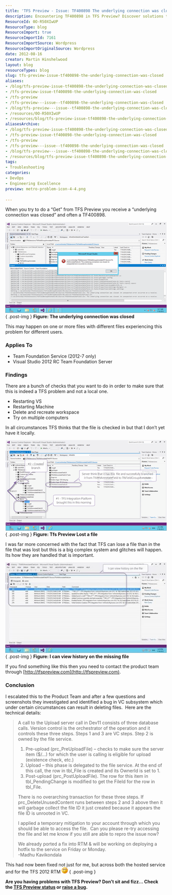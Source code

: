 ```yaml
---
title: 'TFS Preview - Issue: TF400898 The underlying connection was closed'
description: Encountering TF400898 in TFS Preview? Discover solutions to the 'underlying connection was closed' issue and ensure smooth file management. Read more!
ResourceId: 0O-R50XIwUP
ResourceType: blog
ResourceImport: true
ResourceImportId: 7161
ResourceImportSource: Wordpress
ResourceImportOriginalSource: Wordpress
date: 2012-08-16
creator: Martin Hinshelwood
layout: blog
resourceTypes: blog
slug: tfs-preview-issue-tf400898-the-underlying-connection-was-closed
aliases:
- /blog/tfs-preview-issue-tf400898-the-underlying-connection-was-closed
- /tfs-preview-issue-tf400898-the-underlying-connection-was-closed
- /tfs-preview
- /tfs-preview---issue--tf400898-the-underlying-connection-was-closed
- /blog/tfs-preview---issue--tf400898-the-underlying-connection-was-closed
- /resources/0O-R50XIwUP
- /resources/blog/tfs-preview-issue-tf400898-the-underlying-connection-was-closed
aliasesArchive:
- /blog/tfs-preview-issue-tf400898-the-underlying-connection-was-closed
- /tfs-preview-issue-tf400898-the-underlying-connection-was-closed
- /tfs-preview
- /tfs-preview---issue--tf400898-the-underlying-connection-was-closed
- /blog/tfs-preview---issue--tf400898-the-underlying-connection-was-closed
- /resources/blog/tfs-preview-issue-tf400898-the-underlying-connection-was-closed
tags:
- Troubleshooting
categories:
- DevOps
- Engineering Excellence
preview: metro-problem-icon-4-4.png

---
```

When you try to do a “Get” from TFS Preview you receive a “underlying connection was closed” and often a TF400898.

[![image](images/image_thumb49-3-3.png "image")](http://blog.hinshelwood.com/files/2012/08/image49.png)  
{ .post-img }
**Figure: The underlying connection was closed**

This may happen on one or more files with different files experiencing this problem for different users.

### Applies To

- Team Foundation Service (2012-7 only)
- Visual Studio 2012 RC Team Foundation Server

### Findings

There are a bunch of checks that you want to do in order to make sure that this is indeed a TFS problem and not a local one.

- Restarting VS
- Restarting Machine
- Delete and recreate workspace
- Try on multiple computers

In all circumstances TFS thinks that the file is checked in but that I don’t yet have it locally.

[![1](images/1_thumb-1-1.png "1")](http://blog.hinshelwood.com/files/2012/08/1.png)  
{ .post-img }
**Figure: Tfs Preview Lost a file**

I was far more concerned with the fact that TFS can lose a file than in the file that was lost but this is a big complex system and glitches will happen. Its how they are handled that is important.

[![2](images/2_thumb-2-2.jpg "2")](http://blog.hinshelwood.com/files/2012/08/2.jpg)  
{ .post-img }
**Figure: I can view history on the missing file**

If you find something like this then you need to contact the product team through [http://tfspreview.com](http://tfspreview.com).

### Conclusion

I escalated this to the Product Team and after a few questions and screenshots they investigated and identified a bug in VC subsystem which under certain circumstances can result in deleting files.  Here are the technical details:

> A call to the Upload server call in Dev11 consists of three database calls. Version control is the orchestrator of the operation and it controls these three steps. Steps 1 and 3 are VC steps. Step 2 is owned by the file service.
>
> 1. Pre-upload (prc_PreUploadFile) – checks to make sure the server item ($/…) for which the user is calling is eligible for upload (existence check, etc.)
> 2. Upload – this phase is delegated to the file service. At the end of this call, the row in tbl_File is created and its OwnerId is set to 1.
> 3. Post-upload (prc_PostUploadFile). The row for this item in tbl_PendingChange is modified to get the FileId for the row in tbl_File.
>
> There is no overarching transaction for these three steps. If prc_DeleteUnusedContent runs between steps 2 and 3 above then it will garbage collect the file ID it just created because it appears the file ID is unrooted in VC.
>
> I applied a temporary mitigation to your account through which you should be able to access the file.  Can you please re-try accessing the file and let me know if you still are able to repro the issue now?
>
> We already ported a fix into RTM & will be working on deploying a hotfix to the service on Friday or Monday.  
> \-Madhu Kavikondala

This had now been fixed not just for me, but across both the hosted service and for the TFS 2012 RTM ![Smile](images/wlEmoticon-smile1-5-5.png)
{ .post-img }

**Are you having problems with TFS Preview? Don’t sit and fizz… Check the [TFS Preview status](https://tfspreview.com/en-us/support/current-service-status/ "TFS Preview status") or [raise a bug](https://connect.microsoft.com/VisualStudio/feedback/CreateFeedback.aspx).**
